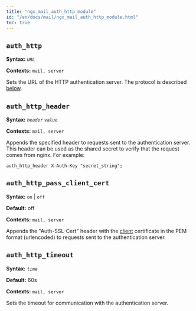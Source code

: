 ```yaml
---
title: "ngx_mail_auth_http_module"
id: "/en/docs/mail/ngx_mail_auth_http_module.html"
toc: true
---
```


## `auth_http`

**Syntax:** *`URL`*

**Contexts:** `mail, server`

Sets the URL of the HTTP authentication server.
The protocol is described [below](https://nginx.org/en/docs/mail/ngx_mail_auth_http_module.html#protocol).

## `auth_http_header`

**Syntax:** *`header`* *`value`*

**Contexts:** `mail, server`

Appends the specified header to requests sent to the authentication server.
This header can be used as the shared secret to verify
that the request comes from nginx.
For example:
```
auth_http_header X-Auth-Key "secret_string";
```

## `auth_http_pass_client_cert`

**Syntax:** `on` | `off`

**Default:** off

**Contexts:** `mail, server`

Appends the "Auth-SSL-Cert" header with the
[client](https://nginx.org/en/docs/mail/ngx_mail_ssl_module.html#ssl_verify_client)
certificate in the PEM format (urlencoded)
to requests sent to the authentication server.

## `auth_http_timeout`

**Syntax:** *`time`*

**Default:** 60s

**Contexts:** `mail, server`

Sets the timeout for communication with the authentication server.

